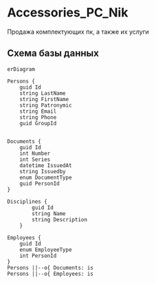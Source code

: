 # Accessories_PC_Nik
Продажа комплектующих пк, а также их услуги

## Схема базы данных
```mermaid
erDiagram

Persons {
    guid Id
    string LastName
    string FirstName
    string Patronymic
    string Email
    string Phone
    guid GroupId


Documents {
    guid Id
    int Number
    int Series
    datetime IssuedAt
    string Issuedby
    enum DocumentType
    guid PersonId
}

Disciplines {
        guid Id
        string Name
        string Description
    }

Employees {
    guid Id
    enum EmployeeType
    int PersonId
}
Persons ||--o{ Documents: is
Persons ||--o{ Employees: is
```
